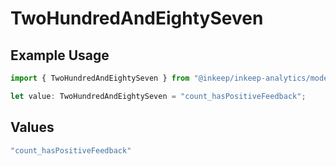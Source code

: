 # TwoHundredAndEightySeven

## Example Usage

```typescript
import { TwoHundredAndEightySeven } from "@inkeep/inkeep-analytics/models/operations";

let value: TwoHundredAndEightySeven = "count_hasPositiveFeedback";
```

## Values

```typescript
"count_hasPositiveFeedback"
```